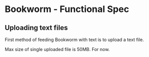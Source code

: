 # Bookworm - Functional Spec

## Uploading text files

First method of feeding Bookworm with text is to upload a text file.

Max size of single uploaded file is 50MB. For now.
